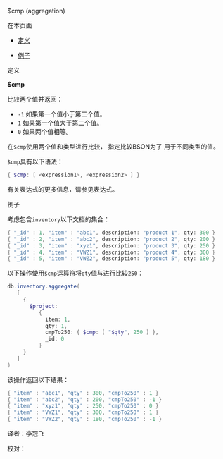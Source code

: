  [ ]()$cmp (aggregation)
[]()

在本页面

*   [定义](definition)

*   [例子](example)

 <span id="definition">定义</span>

**$cmp**

比较两个值并返回：

- `-1` 如果第一个值小于第二个值。
- `1` 如果第一个值大于第二个值。
- `0` 如果两个值相等。

在`$cmp`使用两个值和类型进行比较， 指定比较BSON为了 用于不同类型的值。

`$cmp`具有以下语法：

```powershell
{ $cmp: [ <expression1>, <expression2> ] }
```

有关表达式的更多信息，请参见表达式。

 <span id="example">例子</span>

考虑包含`inventory`以下文档的集合：

```powershell
{ "_id" : 1, "item" : "abc1", description: "product 1", qty: 300 }
{ "_id" : 2, "item" : "abc2", description: "product 2", qty: 200 }
{ "_id" : 3, "item" : "xyz1", description: "product 3", qty: 250 }
{ "_id" : 4, "item" : "VWZ1", description: "product 4", qty: 300 }
{ "_id" : 5, "item" : "VWZ2", description: "product 5", qty: 180 }
```

以下操作使用`$cmp`运算符将`qty`值与进行比较`250`：

```powershell
db.inventory.aggregate(
   [
     {
       $project:
          {
            item: 1,
            qty: 1,
            cmpTo250: { $cmp: [ "$qty", 250 ] },
            _id: 0
          }
     }
   ]
)
```

该操作返回以下结果：

```powershell
{ "item" : "abc1", "qty" : 300, "cmpTo250" : 1 }
{ "item" : "abc2", "qty" : 200, "cmpTo250" : -1 }
{ "item" : "xyz1", "qty" : 250, "cmpTo250" : 0 }
{ "item" : "VWZ1", "qty" : 300, "cmpTo250" : 1 }
{ "item" : "VWZ2", "qty" : 180, "cmpTo250" : -1 }
```



译者：李冠飞

校对：